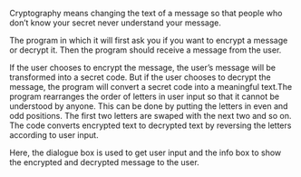 Cryptography means changing the text of a message so that people who don’t know your secret never understand your message.

The program in which it will first ask you if you want to encrypt a message or decrypt it. Then the program should receive a message from the user.

If the user chooses to encrypt the message, the user’s message will be transformed into a secret code. But if the user chooses to decrypt the message, the program will convert a secret code into a meaningful text.The program rearranges the order of letters in user input so that it cannot be understood by anyone. This can be done by putting the letters in even and odd positions.
The first two letters are swaped with the next two and so on. The code converts encrypted text to decrypted text by reversing the letters according to user input.

Here, the dialogue box is used to get user input and the info box to show the encrypted and decrypted message to the user.
